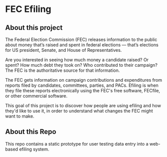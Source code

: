# FEC Efiling

## About this project

The Federal Election Commission (FEC) releases information to the public about money that’s raised and spent in federal elections — that’s elections for US president, Senate, and House of Representatives.

Are you interested in seeing how much money a candidate raised? Or spent? How much debt they took on? Who contributed to their campaign? The FEC is the authoritative source for that information.

The FEC gets information on campaign contributions and expenditures from reports filed by candidates, committees, parties, and PACs. Efiling is when they file these reports electronically using the FEC's free software, FECfile, or other commercial software.

This goal of this project is to discover how people are using efiling and how they'd like to use it, in order to understand what changes the FEC might want to make.

## About this Repo

This repo contains a static prototype for user testing data entry into a web-based efiling system.
